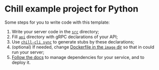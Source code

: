 # Chill example project for Python

Some steps for you to write code with this template:

1. Write your server code in the [`src`](src/) directory;
2. Fill [`api`](api/) directory with gRPC declarations of your API;
3. Use [`chill-cli sync`](https://chill-cloud.github.io/docs/sync/) to generate stubs by these declarations;
3. (optional) If needed, change [Dockerfile in the `image` dir](image/Dockerfile) so that in could run your server;
4. [Follow the docs](https://chill-cloud.github.io/docs/) to manage dependencies for your service, and to deploy it.
